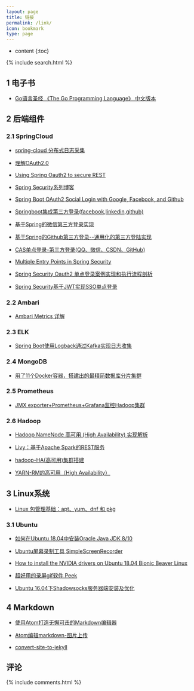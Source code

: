 ```yaml
---
layout: page
title: 链接
permalink: /link/
icon: bookmark
type: page
---
```


* content
{:toc}
<div class="searchBoxIndex">
    {% include search.html %}
</div>




## 1 电子书
* [Go语言圣经 《The Go Programming Language》 中文版本](https://docs.hacknode.org/gopl-zh/)

## 2 后端组件


### 2.1 SpringCloud
* [spring-cloud 分布式日志采集](https://blog.csdn.net/guduyishuai/article/details/79228306)
* [理解OAuth2.0](http://www.ruanyifeng.com/blog/2014/05/oauth_2_0.html)

* [Using Spring Oauth2 to secure REST](http://www.tinmegali.com/en/2017/06/25/oauth2-using-spring/)

* [Spring Security系列博客](https://www.jianshu.com/u/fb66b7412d27)

* [Spring Boot OAuth2 Social Login with Google, Facebook, and Github](https://www.callicoder.com/spring-boot-security-oauth2-social-login-part-1/)

* [Springboot集成第三方登录(facebook,linkedin,github)](https://blog.csdn.net/iverson2010112228/article/details/53673132)

* [基于Spring的微信第三方登录实现](https://www.tianmaying.com/tutorial/OAuth-login-weixin)

* [基于Spring的Github第三方登录--通用化的第三方登陆实现](https://www.tianmaying.com/tutorial/OAuth-login-impl)


* [CAS单点登录-第三方登录(QQ、微信、CSDN、GitHub)](https://blog.csdn.net/u010475041/article/details/78300586)

* [Multiple Entry Points in Spring Security](https://www.baeldung.com/spring-security-multiple-entry-points)

* [Spring Security Oauth2 单点登录案例实现和执行流程剖析](https://www.cnblogs.com/xifengxiaoma/p/10043173.html)

* [Spring Security基于JWT实现SSO单点登录](https://blog.csdn.net/qq_36144258/article/details/79425942)

### 2.2 Ambari

* [Ambari Metrics 详解](https://www.ibm.com/developerworks/cn/opensource/os-cn-ambari-metrics/index.html)

### 2.3 ELK
* [Spring Boot使用Logback通过Kafka实现日志收集](http://blog.microservice4.net/2018/08/23/springboot-logback-kafka/)


### 2.4 MongoDB
* [用了11个Docker容器，搭建出的最精简数据库分片集群](https://www.toutiao.com/a6641517937695916551/)
### 2.5 Prometheus
* [JMX exporter+Prometheus+Grafana监控Hadoop集群](https://www.cnblogs.com/caizhenghui/p/9132414.html)


### 2.6 Hadoop
* [Hadoop NameNode 高可用 (High Availability) 实现解析](https://www.ibm.com/developerworks/cn/opensource/os-cn-hadoop-name-node/index.html)

* [Livy：基于Apache Spark的REST服务](http://jerryshao.me/2018/01/05/livy-spark-based-rest-service/)

* [hadoop-HA(高可用)集群搭建](http://www.codebusy.cc/2018/04/16/hadoop-HA\(%E9%AB%98%E5%8F%AF%E7%94%A8\)%E9%9B%86%E7%BE%A4%E6%90%AD%E5%BB%BA/)

* [YARN-RM的高可用（High Availability）](https://www.zybuluo.com/changedi/note/675439)

## 3 Linux系统
* [Linux 包管理基础：apt、yum、dnf 和 pkg](https://linux.cn/article-8782-1.html)

### 3.1 Ubuntu

* [如何在Ubuntu 18.04中安装Oracle Java JDK 8/10](https://www.linuxidc.com/Linux/2018-06/152667.htm)

* [Ubuntu屏幕录制工具 SimpleScreenRecorder](https://blog.csdn.net/Draonly/article/details/74898031)

* [How to install the NVIDIA drivers on Ubuntu 18.04 Bionic Beaver Linux ](https://linuxconfig.org/how-to-install-the-nvidia-drivers-on-ubuntu-18-04-bionic-beaver-linux)

* [超好用的录屏gif软件 Peek](https://www.jianshu.com/p/9069991bbce6)
* [Ubuntu 16.04下Shadowsocks服务器端安装及优化](https://www.polarxiong.com/archives/Ubuntu-16-04%E4%B8%8BShadowsocks%E6%9C%8D%E5%8A%A1%E5%99%A8%E7%AB%AF%E5%AE%89%E8%A3%85%E5%8F%8A%E4%BC%98%E5%8C%96.html)

## 4 Markdown
* [使用Atom打造无懈可击的Markdown编辑器](https://www.cnblogs.com/fanzhidongyzby/p/6637084.html)

* [Atom编辑markdown-图片上传](https://www.jianshu.com/p/fa30b769c5cc)

* [convert-site-to-jekyll](https://jekyllrb.com/tutorials/convert-site-to-jekyll/)


## 评论
{% include comments.html %}
